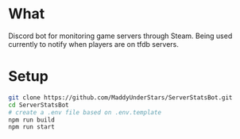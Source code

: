 # What

Discord bot for monitoring game servers through Steam. Being used currently to notify when players are on tfdb servers.

# Setup

```bash
git clone https://github.com/MaddyUnderStars/ServerStatsBot.git
cd ServerStatsBot
# create a .env file based on .env.template
npm run build
npm run start
```
